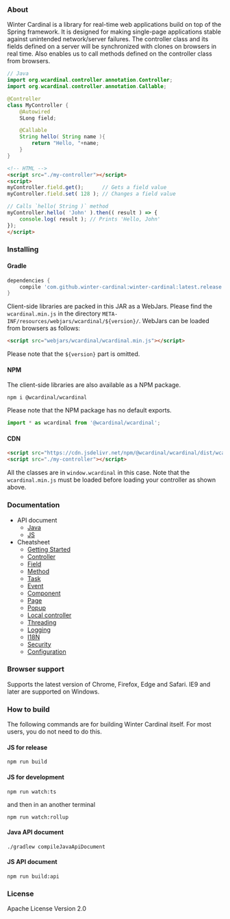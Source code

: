 ### About

Winter Cardinal is a library for real-time web applications build on top of the Spring framework.
It is designed for making single-page applications stable against unintended network/server failures.
The controller class and its fields defined on a server will be synchronized with clones on browsers in real time.
Also enables us to call methods defined on the controller class from browsers.

```java
// Java
import org.wcardinal.controller.annotation.Controller;
import org.wcardinal.controller.annotation.Callable;

@Controller
class MyController {
	@Autowired
	SLong field;

	@Callable
	String hello( String name ){
		return "Hello, "+name;
	}
}
```

```html
<!-- HTML -->
<script src="./my-controller"></script>
<script>
myController.field.get();      // Gets a field value
myController.field.set( 128 ); // Changes a field value

// Calls `hello( String )` method
myController.hello( 'John' ).then(( result ) => {
	console.log( result ); // Prints 'Hello, John'
});
</script>
```

### Installing

#### Gradle

```groovy
dependencies {
	compile 'com.github.winter-cardinal:winter-cardinal:latest.release'
}
```

Client-side libraries are packed in this JAR as a WebJars.
Please find the `wcardinal.min.js` in the directory `META-INF/resources/webjars/wcardinal/${version}/`.
WebJars can be loaded from browsers as follows:

```html
<script src="webjars/wcardinal/wcardinal.min.js"></script>
```

Please note that the `${version}` part is omitted.

#### NPM

The client-side libraries are also available as a NPM package.

```shell
npm i @wcardinal/wcardinal
```

Please note that the NPM package has no default exports.

```javascript
import * as wcardinal from '@wcardinal/wcardinal';
```

#### CDN

```html
<script src="https://cdn.jsdelivr.net/npm/@wcardinal/wcardinal/dist/wcardinal.min.js"></script>
<script src="./my-controller"></script>
```

All the classes are in `window.wcardinal` in this case.
Note that the `wcardinal.min.js` must be loaded before loading your controller as shown above.

### Documentation

* API document
	* [Java](https://winter-cardinal.github.io/winter-cardinal/api/java/)
	* [JS](https://winter-cardinal.github.io/winter-cardinal/api/js/)
* Cheatsheet
	* [Getting Started](https://winter-cardinal.github.io/winter-cardinal/cheatsheet/getting-started.html)
	* [Controller](https://winter-cardinal.github.io/winter-cardinal/cheatsheet/controller.html)
	* [Field](https://winter-cardinal.github.io/winter-cardinal/cheatsheet/field.html)
	* [Method](https://winter-cardinal.github.io/winter-cardinal/cheatsheet/method.html)
	* [Task](https://winter-cardinal.github.io/winter-cardinal/cheatsheet/task.html)
	* [Event](https://winter-cardinal.github.io/winter-cardinal/cheatsheet/event.html)
	* [Component](https://winter-cardinal.github.io/winter-cardinal/cheatsheet/component.html)
	* [Page](https://winter-cardinal.github.io/winter-cardinal/cheatsheet/page.html)
	* [Popup](https://winter-cardinal.github.io/winter-cardinal/cheatsheet/popup.html)
	* [Local controller](https://winter-cardinal.github.io/winter-cardinal/cheatsheet/local-controller.html)
	* [Threading](https://winter-cardinal.github.io/winter-cardinal/cheatsheet/threading.html)
	* [Logging](https://winter-cardinal.github.io/winter-cardinal/cheatsheet/logging.html)
	* [I18N](https://winter-cardinal.github.io/winter-cardinal/cheatsheet/i18n.html)
	* [Security](https://winter-cardinal.github.io/winter-cardinal/cheatsheet/security.html)
	* [Configuration](https://winter-cardinal.github.io/winter-cardinal/cheatsheet/configuration.html)

### Browser support

Supports the latest version of Chrome, Firefox, Edge and Safari.
IE9 and later are supported on Windows.

### How to build

The following commands are for building Winter Cardinal itself.
For most users, you do not need to do this.

#### JS for release

```shell
npm run build
```

#### JS for development

```shell
npm run watch:ts
```

and then in an another terminal

```shell
npm run watch:rollup
```

#### Java API document

```shell
./gradlew compileJavaApiDocument
```

#### JS API document

```shell
npm run build:api
```

### License

Apache License Version 2.0
